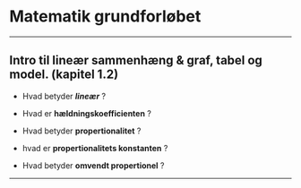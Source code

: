 # Matematik grundforløbet

---

##  Intro til lineær sammenhæng & graf, tabel og model. (kapitel 1.2)


- Hvad betyder ***lineær*** ?

- Hvad er **hældningskoefficienten** ?

- Hvad betyder **propertionalitet** ?

- hvad er **propertionalitets konstanten** ?

- Hvad betyder **omvendt propertionel** ?

---

